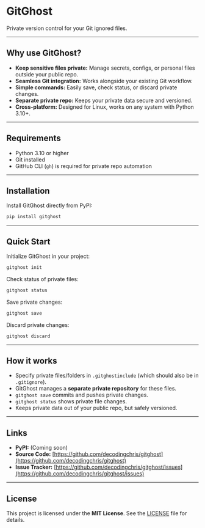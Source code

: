 # GitGhost

Private version control for your Git ignored files.

---

## Why use GitGhost?

- **Keep sensitive files private:** Manage secrets, configs, or personal files outside your public repo.
- **Seamless Git integration:** Works alongside your existing Git workflow.
- **Simple commands:** Easily save, check status, or discard private changes.
- **Separate private repo:** Keeps your private data secure and versioned.
- **Cross-platform:** Designed for Linux, works on any system with Python 3.10+.

---

## Requirements

- Python 3.10 or higher
- Git installed
- GitHub CLI (`gh`) is required for private repo automation

---

## Installation

Install GitGhost directly from PyPI:

```bash
pip install gitghost
```

---

## Quick Start

Initialize GitGhost in your project:

```bash
gitghost init
```

Check status of private files:

```bash
gitghost status
```

Save private changes:

```bash
gitghost save
```

Discard private changes:

```bash
gitghost discard
```

---

## How it works

- Specify private files/folders in `.gitghostinclude` (which should also be in `.gitignore`).
- GitGhost manages a **separate private repository** for these files.
- `gitghost save` commits and pushes private changes.
- `gitghost status` shows private file changes.
- Keeps private data out of your public repo, but safely versioned.

---

## Links

- **PyPI:** (Coming soon)
- **Source Code:** [https://github.com/decodingchris/gitghost](https://github.com/decodingchris/gitghost)
- **Issue Tracker:** [https://github.com/decodingchris/gitghost/issues](https://github.com/decodingchris/gitghost/issues)

---

## License

This project is licensed under the **MIT License**. See the [LICENSE](https://opensource.org/licenses/MIT) file for details.
